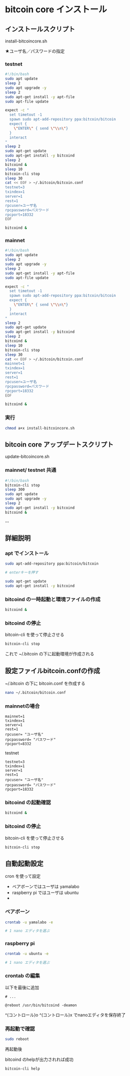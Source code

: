 # bitcoin core インストール

## インストールスクリプト

install-bitcoincore.sh

★ユーザ名／パスワードの指定

### testnet

```bash
#!/bin/bash
sudo apt update
sleep 2
sudo apt upgrade -y
sleep 2
sudo apt-get install -y apt-file
sudo apt-file update

expect -c "
  set timetout -1
  spawn sudo apt-add-repository ppa:bitcoin/bitcoin
  expect {
    \"ENTER\" { send \"\\n\"}
  }
  interact
"
sleep 2
sudo apt-get update
sudo apt-get install -y bitcoind
sleep 2
bitcoind &
sleep 10
bitcoin-cli stop
sleep 30
cat << EOF > ~/.bitcoin/bitcoin.conf
testnet=3
txindex=1  
server=1   
rest=1      
rpcuser=ユーザ名
rpcpassword=パスワード
rpcport=18332 
EOF

bitcoind &
```

### mainnet

```bash
#!/bin/bash
sudo apt update
sleep 2
sudo apt upgrade -y
sleep 2
sudo apt-get install -y apt-file
sudo apt-file update

expect -c "
  set timetout -1
  spawn sudo apt-add-repository ppa:bitcoin/bitcoin
  expect {
    \"ENTER\" { send \"\\n\"}
  }
  interact
"
sleep 2
sudo apt-get update
sudo apt-get install -y bitcoind
sleep 2
bitcoind &
sleep 10
bitcoin-cli stop
sleep 30
cat << EOF > ~/.bitcoin/bitcoin.conf
mainnet=1 
txindex=1 
server=1  
rest=1
rpcuser=ユーザ名
rpcpassword=パスワード
rpcport=18332 
EOF

bitcoind &
```

### 実行

```bash
chmod a+x install-bitcoincore.sh
```

## bitcoin core アップデートスクリプト

update-bitcoincore.sh

### mainnet/ testnet 共通

```bash
#!/bin/bash
bitcoin-cli stop
sleep 300
sudo apt update
sudo apt upgrade -y
sleep 2
sudo apt-get install -y bitcoind
bitcoind &
```

--
## 詳細説明

### apt でインストール

```bash
sudo apt-add-repository ppa:bitcoin/bitcoin

# enterキーを押す

sudo apt-get update
sudo apt-get install -y bitcoind
```

### bitcoind の一時起動と環境ファイルの作成

```bash
bitcoind &
```

### bitcoind の停止

bitcoin-cli を使って停止させる

```bash
bitcoin-cli stop
```

これで ~/.bitcoin の下に起動環境が作成される

## 設定ファイルbitcoin.confの作成

~/.bitcoin の下に bitcoin.conf を作成する

```bash
nano ~/.bitcoin/bitcoin.conf
```

### mainnetの場合

```
mainnet=1 
txindex=1  
server=1   
rest=1      
rpcuser= "ユーザ名"
rpcpassword= "パスワード"
rpcport=8332 
```

testnet

```
testnet=3
txindex=1  
server=1   
rest=1      
rpcuser= "ユーザ名"
rpcpassword= "パスワード"
rpcport=18332 
```

### bitcoind の起動確認

```bash
bitcoind &
```

### bitcoind の停止

bitcoin-cli を使って停止させる

```bash
bitcoin-cli stop
```


## 自動起動設定

cron を使って設定

* ベアボーンではユーザは yamalabo
* raspberry pi ではユーザは ubuntu
*

### ベアボーン

```bash
crontab -u yamalabo -e

# 1 nano エディタを選ぶ
```

### raspberry pi

```bash
crontab -u ubuntu -e

# 1 nano エディタを選ぶ
```

### crontab の編集

以下を最後に追加

```
# ...

@reboot /usr/bin/bitcoind -deamon
```

^(コントロール)o ^(コントロール)x でnanoエディタを保存終了

### 再起動で確認

```bash
sudo reboot
```

再起動後

bitcoind のhelpが出力されれば成功

```bash
bitcoin-cli help
```

